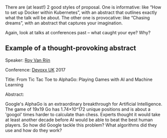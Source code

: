 There are (at least!) 2 good styles of proposal. One is informative: like “How to set up Docker within Kubernetes”, with an abstract that outlines exactly what the talk will be about. The other one is provocative: like “Chasing dreams”, with an abstract that captures your imagination.

Again, look at talks at conferences past – what caught your eye? Why?

## Example of a thought-provoking abstract

Speaker: [Roy Van Rijn](https://twitter.com/royvanrijn)

Conference: [Devoxx UK](http://devoxx.co.uk/) 2017

Title: From Tic Tac Toe to AlphaGo: Playing Games with AI and Machine Learning

Abstract:

Google's AlphaGo is an extraordinary breakthrough for Artificial Intelligence. The game of 19x19 Go has 1.74×10^172 unique positions and is about a 'googol' times harder to calculate than chess. Experts thought it would take at least another decade before AI would be able to beat the best human players. So how did Google tackle this problem? What algorithms did they use and how do they work?
